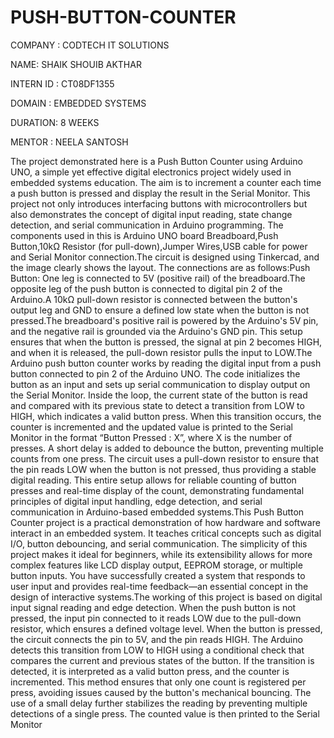 # PUSH-BUTTON-COUNTER
COMPANY : CODTECH IT SOLUTIONS

NAME: SHAIK SHOUIB AKTHAR

INTERN ID : CT08DF1355

DOMAIN : EMBEDDED SYSTEMS

DURATION: 8 WEEKS

MENTOR : NEELA SANTOSH

The project demonstrated here is a Push Button Counter using Arduino UNO, a simple yet effective digital electronics project widely used in embedded systems education. The aim is to increment a counter each time a push button is pressed and display the result in the Serial Monitor. This project not only introduces interfacing buttons with microcontrollers but also demonstrates the concept of digital input reading, state change detection, and serial communication in Arduino programming. The components used in this is Arduino UNO board Breadboard,Push Button,10kΩ Resistor (for pull-down),Jumper Wires,USB cable for power and Serial Monitor connection.The circuit is designed using Tinkercad, and the image clearly shows the layout. The connections are as follows:Push Button: One leg is connected to 5V (positive rail) of the breadboard.The opposite leg of the push button is connected to digital pin 2 of the Arduino.A 10kΩ pull-down resistor is connected between the button's output leg and GND to ensure a defined low state when the button is not pressed.The breadboard's positive rail is powered by the Arduino's 5V pin, and the negative rail is grounded via the Arduino's GND pin. This setup ensures that when the button is pressed, the signal at pin 2 becomes HIGH, and when it is released, the pull-down resistor pulls the input to LOW.The Arduino push button counter works by reading the digital input from a push button connected to pin 2 of the Arduino UNO. The code initializes the button as an input and sets up serial communication to display output on the Serial Monitor. Inside the loop, the current state of the button is read and compared with its previous state to detect a transition from LOW to HIGH, which indicates a valid button press. When this transition occurs, the counter is incremented and the updated value is printed to the Serial Monitor in the format “Button Pressed : X”, where X is the number of presses. A short delay is added to debounce the button, preventing multiple counts from one press. The circuit uses a pull-down resistor to ensure that the pin reads LOW when the button is not pressed, thus providing a stable digital reading. This entire setup allows for reliable counting of button presses and real-time display of the count, demonstrating fundamental principles of digital input handling, edge detection, and serial communication in Arduino-based embedded systems.This Push Button Counter project is a practical demonstration of how hardware and software interact in an embedded system. It teaches critical concepts such as digital I/O, button debouncing, and serial communication. The simplicity of this project makes it ideal for beginners, while its extensibility allows for more complex features like LCD display output, EEPROM storage, or multiple button inputs. You have successfully created a system that responds to user input and provides real-time feedback—an essential concept in the design of interactive systems.The working of this project is based on digital input signal reading and edge detection. When the push button is not pressed, the input pin connected to it reads LOW due to the pull-down resistor, which ensures a defined voltage level. When the button is pressed, the circuit connects the pin to 5V, and the pin reads HIGH. The Arduino detects this transition from LOW to HIGH using a conditional check that compares the current and previous states of the button. If the transition is detected, it is interpreted as a valid button press, and the counter is incremented. This method ensures that only one count is registered per press, avoiding issues caused by the button's mechanical bouncing. The use of a small delay further stabilizes the reading by preventing multiple detections of a single press. The counted value is then printed to the Serial Monitor
